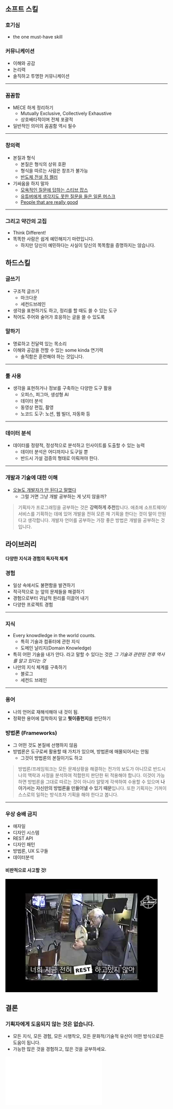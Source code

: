## 소프트 스킬

### 호기심

- the one must-have skill

### 커뮤니케이션

- 이해와 공감
- 논리력
- 솔직하고 투명한 커뮤니케이션

***

### 꼼꼼함

- MECE 하게 정리하기
	- Mutually Exclusive, Collectively Exhaustive
	- 상호배타적이며 전체 포괄적
- 일반적인 의미의 꼼꼼함 역시 필수

---

### 창의력

- 본질과 형식
	- 본질은 형식의 상위 호환
	- 형식을 따르는 사람은 창조가 불가능
	- [반도체 전설 짐 켈러](https://www.youtube.com/watch?v=iwXr1IRaqWA)
- 기싸움을 하지 말자
	- [모욕적인 질문에 답하는 스티브 잡스](https://www.youtube.com/watch?v=Ew53EGl0rXo)
	- [유튜버에게 생각지도 못한 질문을 들은 일론 머스크](https://www.youtube.com/watch?v=WY73exaVpyw)
	- [People that are really good](https://www.youtube.com/watch?v=tkHvxLwLx3M)

***

### 그리고 약간의 고집

- Think Different!
- 똑똑한 사람은 쉽게 예민해지기 마련입니다.
	- 하지만 당신이 예민하다는 사실이 당신의 똑똑함을 증명하지는 않습니다.

## 하드스킬

### 글쓰기

- 구조적 글쓰기
	- 마크다운
	- 세컨드브레인
- 생각을 표현하기도 하고, 정리를 할 때도 쓸 수 있는 도구
- 적어도 주어와 술어가 호응하는 글을 쓸 수 있도록

### 말하기

- 명료하고 전달력 있는 목소리
- 이해와 공감을 전할 수 있는 some kinda 연기력
	- 솔직함은 훈련해야 하는 것입니다.

***

### 툴 사용

- 생각을 표현하거나 정보를 구축하는 다양한 도구 활용
	- 오피스, 피그마, 생성형 AI
	- 데이터 분석
	- 동영상 편집, 촬영
	- 노코드 도구: 노션, 웹 빌더, 자동화 등

---

### 데이터 분석

- 데이터를 정량적, 정성적으로 분석하고 인사이트를 도출할 수 있는 능력
	- 데이터 분석은 어디까지나 도구일 뿐
	- 반드시 가설 검증의 형태로 이뤄져야 한다.

***

### 개발과 기술에 대한 이해

- [오늘도 개발자가 안 된다고 말했다](https://www.yes24.com/Product/Goods/97919905)
	- 그럴 거면 그냥 개발 공부하는 게 낫지 않을까?

> 기획자가 프로그래밍을 공부하는 것은 **강력하게 추천**합니다. 애초에 소프트웨어/서비스를 기획하는 데에 있어 개발을 전혀 모른 채 기획을 한다는 것이 말이 안된다고 생각합니다. 개발자 언어를 공부하는 가장 좋은 방법은 개발을 공부하는 것입니다.

## 라이브러리

#### 다양한 지식과 경험의 독자적 체계

### 경험

- 일상 속에서도 불편함을 발견하기
- 적극적으로 눈 앞의 문제들을 해결하기
- 경험으로부터 귀납적 원리를 이끌어 내기
- 다양한 프로젝트 경험

***

### 지식

- Every knowdledge in the world counts.
	- 특히 기술과 컴퓨터에 관한 지식
	- 도메인 날리지(Domain Knowledge)
- 특히 어떤 기술을 내가 안다. 라고 말할 수 있다는 것은 *그 기술과 관련된 전후 역사를 알고 있다는 것*
- 나만의 지식 체계를 구축하기
	- 블로그
	- 세컨드 브레인

---

### 용어

- 나의 언어로 재해석해야 내 것이 됨.
- 정확한 용어에 집착하지 말고 **뭣이중헌지**를 판단하기

### 방법론 (Frameworks)

- 그 어떤 것도 본질에 선행하지 않음
- 방법론은 도구로써 활용할 때 가치가 있으며, 방법론에 매몰되어서는 안됨
	- 그것이 방법론의 본질이기도 하고

> 방법론/프레임워크는 모든 문제상황을 해결하는 전가의 보도가 아니므로 반드시 나의 맥락과 사정을 분석하여 적합한지 판단한 뒤 적용해야 합니다. 이것이 가능하면 방법론을 그대로 따르는 것이 아니라 알맞게 각색하여 수용할 수 있으며 **나아가서는 자신만의 방법론을 만들어낼 수 있기 때문**입니다. 또한 기획자는 기꺼이 스스로의 일하는 방식조차 기획을 해야 한다고 봅니다.

---

### 우상 숭배 금지

- 애자일
- 디자인 시스템
- REST API
- 디자인 패턴
- 방법론, UX 도구들
- 데이터분석

#### 비판적으로 사고할 것!

![](../attachments/rest.png)

## 결론

### 기획자에게 도움되지 않는 것은 없습니다.

- 모든 지식, 모든 경험, 모든 시행착오, 모든 문화적/기술적 유산이 어떤 방식으로든 도움이 됩니다.
- 가능한 많은 것을 경험하고, 많은 것을 공부하세요.

![마크다운](../modules/마크다운.md)
